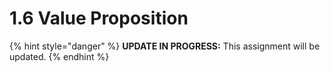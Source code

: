 # 1.6 Value Proposition

{% hint style="danger" %}
**UPDATE IN PROGRESS:** This assignment will be updated.
{% endhint %}

